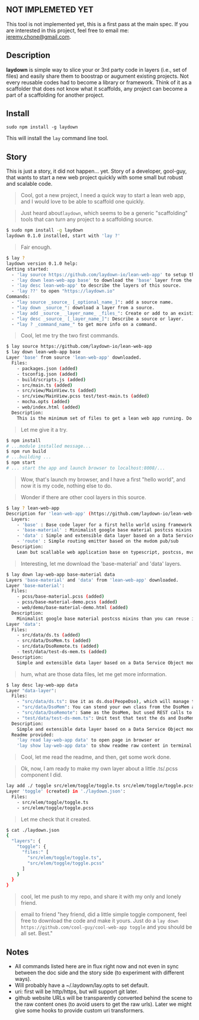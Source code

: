 ## NOT IMPLEMETED YET

This tool is not implemented yet, this is a first pass at the main spec. If you are interested in this project, feel free to email me: jeremy.chone@gmail.com.

## Description

**laydown** is simple way to slice your or 3rd party code in layers (i.e., set of files) and easily share them to boostrap or augument existing projects. Not every reusable codes had to become a library or framework. Think of it as a scaffolder that does not know what it scaffolds, any project can become a part of a scaffolding for another project.

## Install 

```
sudo npm install -g laydown
```

This will install the `lay` command line tool.

## Story

This is just a story, it did not happen... yet. Story of a developer, gool-guy, that wants to start a new web project quickly with some small but robust and scalable code.

> Cool, got a new project, I need a quick way to start a lean web app, and I would love to be able to scaffold one quickly. 

> Just heard about`laydown`, which seems to be a generic "scaffolding" tools that can turn any project to a scaffolding source. 

```sh
$ sudo npm install -g laydown
laydown 0.1.0 installed, start with 'lay ?'
```

> Fair enough. 

```sh 
$ lay ?
laydown version 0.1.0 help:
Getting started: 
  - 'lay source https://github.com/laydown-io/lean-web-app' to setup the 'lean-web-app' source alias.
  - 'lay down lean-web-app base' to download the 'base' layer from the 'lean-web-app' source.
  - 'lay desc lean-web-app' to describe the layers of this source.
  - 'lay ??' to open "https://laydown.io"
Commands: 
  - "lay source _source_ [_optional_name_]": add a source name.
  - "lay down _source_": download a layer from a source.
  - "lay add _source_ _layer_name_ _files_": Create or add to an existing layer.
  - "lay desc _source_ [_layer_name_]": Describe a source or layer.
  - "lay ? _command_name_" to get more info on a command.
```

> Cool, let me try the two first commands.

```sh
$ lay source https://github.com/laydown-io/lean-web-app
$ lay down lean-web-app base
Layer 'base' from source 'lean-web-app' downloaded.
  Files:
    - packages.json (added)
    - tsconfig.json (added)
    - build/scripts.js (added)
    - src/main.ts (added)
    - src/view/MainView.ts (added)
    - src/view/MainView.pcss test/test-main.ts (added)
    - mocha.opts (added)
    - web/index.html (added)
  Description:
    This is the minimum set of files to get a lean web app running. Do a "npm install" "npm run build" "npm start -w"
```

> Let me give it a try. 

```sh
$ npm install
# ...module installed message...
$ npm run build
# ...building ...
$ npm start
# ... start the app and launch browser to localhost:8008/...
```

> Wow, that's launch my browser, and I have a first "hello world", and now it is my code, nothing else to do. 

> Wonder if there are other cool layers in this source. 

```sh
$ lay ? lean-web-app
Description for 'lean-web-app' (https://github.com/laydown-io/lean-web-app) source: 
  Layers: 
    - 'base' : Base code layer for a first hello world using framework ..., post-css, and build scripts ..., ...
    - 'base-material' : Minimalist google base material postcss mixins than you can reuse in your app code
    - 'data' : Simple and extensible data layer based on a Data Service Object model. Contains a DsoMem for quick prototyping, and DsoRemote base class for remote access
    - 'route' : Simple routing emitter based on the mvdom pub/sub
  Description: 
    Lean but scallable web application base on typescript, postcss, mvdom, handlebars with some basic google material styles. Great to start new advanced business or consumer web application.
```

> Interesting, let me download the 'base-material' and 'data' layers.

```sh
$ lay down lay-web-app base-material data
Layers 'base-material' and 'data' from 'lean-web-app' downloaded.
Layer 'base-material':
  Files:
    - pcss/base-material.pcss (added)
    - pcss/base-material-demo.pcss (added)
    - web/demo/base-material-demo.html (added)
  Description:
    Minimalist google base material postcss mixins than you can reuse in your app code
Layer 'data':
  Files:
    - src/data/ds.ts (added)
    - src/data/DsoMem.ts (added)
    - src/data/DsoRemote.ts (added)
    - test/data/test-ds-mem.ts (added)
  Description:
    Simple and extensible data layer based on a Data Service Object model. Contains a DsoMem for quick prototyping, and DsoRemote base class for remote access
```

> hum, what are those data files, let me get more information. 

```sh
$ lay desc lay-web-app data
Layer "data-layer": 
  Files:
    - "src/data/ds.ts": Use it as ds.dso(PeopeDso), which will manage the PeopleDso object as a singleton (create only the first time called)
    - "src/data/DsoMem": You can stend your own class from the DsoMem as "class Contact extends DsoMem<number>" (where number is the id type)
    - "src/data/DsoRemote": Same as the DsoMem, but used REST calls to get data from server. 
    - "test/data/test-ds-mem.ts": Unit test that test the ds and DsoMem (test can be run with -g test-ds-mem. 
  Description: 
    Simple and extensible data layer based on a Data Service Object model. Contains a DsoMem for quick prototyping, and DsoRemote base class for remote access
  Readme provided: 
    'lay read lay-web-app data' to open page in browser or
    'lay show lay-web-app data' to show readme raw content in terminal
```

> Cool, let me read the readme, and then, get some work done. 

> Ok, now, I am ready to make my own layer about a little .ts/.pcss component I did. 

```sh
lay add ./ toggle src/elem/toggle/toggle.ts src/elem/toggle/toggle.pcss
Layer 'toggle' (created) in './laydown.json':
  Files:
    - src/elem/toggle/toggle.ts
    - src/elem/toggle/toggle.pcss
```

> Let me check that it created. 

```sh
$ cat ./laydown.json
{
  "layers": {
    "toggle": {
      "files:" [
        "src/elem/toggle/toggle.ts",
        "src/elem/toggle/toggle.pcss"
      ]
    }
  }
}
```

> cool, let me push to my repo, and share it with my only and lonely friend. 

> email to friend "hey friend, did a little simple toggle component, feel free to download the code and make it yours. Just do a `lay down https://github.com/cool-guy/cool-web-app toggle` and you should be all set. Best."


## Notes

- All commands listed here are in flux right now and not even in sync between the doc side and the story side (to experiment with different ways). 
- Will probably have a ~/.laydown/lay.opts to set default.
- uri: first will be http/https, but will support git later. 
- github website URLs will be transparently converted behind the scene to the raw content ones (to avoid users to get the raw urls). Later we might give some hooks to provide custom uri transformers.
